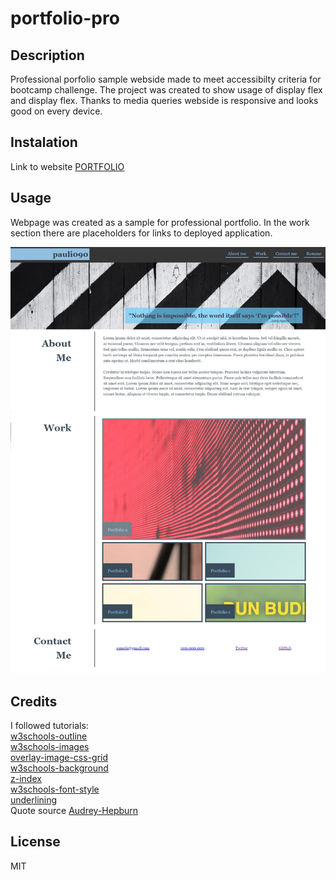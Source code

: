 # portfolio-pro


## Description

Professional porfolio sample webside made to meet accessibilty criteria for bootcamp challenge.
The project was created to show usage of display flex and display flex. Thanks to media queries webside is responsive and looks good on every device.


## Instalation

Link to website [PORTFOLIO]()

## Usage

Webpage was created as a sample for professional portfolio.
In the work section there are placeholders for links to deployed application.

![alt text](assets/images/portfolio-pro.jpg)


## Credits

I followed tutorials:
<br>
[w3schools-outline](https://www.w3schools.com/howto/howto_css_outline_buttons.asp)
<br>
[w3schools-images](https://www.w3schools.com/css/css3_images.asp)
<br>
[overlay-image-css-grid](https://dev.to/nhuynh1/overlaying-elements-with-css-grid-is-so-much-cleaner-than-with-position-4hcm)
<br>
[w3schools-background](https://www.w3schools.com/cssref/css3_pr_background-size.php)
<br>
[z-index](https://developer.mozilla.org/en-US/docs/Web/CSS/z-index?retiredLocale=pl)
<br>
[w3schools-font-style](https://www.w3schools.com/cssref/pr_font_font-style.php)
<br>
[underlining](https://sharkcoder.com/visual/underline)
<br>
Quote source [Audrey-Hepburn](https://livewellkershaw.org/nothing-is-impossible-the-word-itself-says-im-possible-audrey-hepburn-2/)


## License 
MIT

